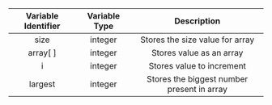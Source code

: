 |Variable Identifier|Variable Type|Description|
|:----:|:----:|:----:|
|size|integer|Stores the size value for array|
|array[ ]|integer|Stores value as an array|
|i|integer|Stores value to increment|
|largest|integer|Stores the biggest number present in array|
